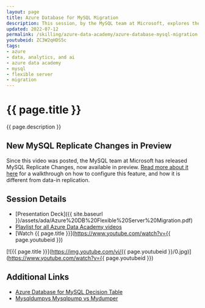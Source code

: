 ```yaml
---
layout: page
title: Azure Database for MySQL Migration
description: This session, by the MySQL team at Microsoft, explores the latest features, tools, and strategies for successful migrations. Whether you are looking to migrate a mission critical application from on-premises or from another cloud, we'll look at ways to approach migration for a variety of scenarios from offline to near-zero downtime requirements. See updated info on using the new MySQL Replicate Changes now available in preview.
updated: 2022-07-12
permalink: /skilling/azure-data-academy/azure-database-mysql-migration
youtubeid: ZC3W2qHDS5c
tags: 
- azure
- data, analytics, and ai
- azure data academy
- mysql
- flexible server
- migration
---
```


# {{ page.title }}

{{ page.description }}

## New MySQL Replicate Changes in Preview

Since this video was posted, the MySQL team at Microsoft has released MySQL Replicate Changes, now available in preview. [Read more about it here](https://techcommunity.microsoft.com/t5/microsoft-data-migration-blog/azure-dms-mysql-replicate-changes-now-in-preview/ba-p/3601564) for a walkthrough on how to configure this feature, and how it is different from data-in replication.

## Session Details

* [Presentation Deck]({{ site.baseurl }}/assets/ada/Azure%20DB%20Flexible%20Server%20Migration.pdf)
* [Playlist for all Azure Data Academy videos](https://www.youtube.com/playlist?list=PLz7jPMmpNrjlOS4hbINKqLVBafb5yD5Rm)
* [Watch {{ page.title }}](https://www.youtube.com/watch?v={{ page.youtubeid }})

[![{{ page.title }}](https://img.youtube.com/vi/{{ page.youtubeid }}/0.jpg)](https://www.youtube.com/watch?v={{ page.youtubeid }})

## Additional Links

* [Azure Database for MySQL Decision Table](https://docs.microsoft.com/en-us/azure/mysql/single-server/how-to-decide-on-right-migration-tools#decision-table)
* [Mysqldump​ vs Mysqlpump vs Mydumper](https://mydbops.wordpress.com/2019/03/26/mysqldump%E2%80%8B-vs-mysqlpump-vs-mydumper/)